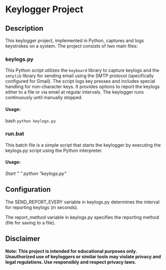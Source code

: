 # Keylogger Project

## Description

This keylogger project, implemented in Python, captures and logs keystrokes on a system. The project consists of two main files:

### keylogs.py

This Python script utilizes the `keyboard` library to capture keylogs and the `smtplib` library for sending email using the SMTP protocol (specifically configured for Gmail). The script logs key presses and includes special handling for non-character keys. It provides options to report the keylogs either to a file or via email at regular intervals. The keylogger runs continuously until manually stopped.

#### Usage:
bash
``` python keylogs.py ```

### run.bat
This batch file is a simple script that starts the keylogger by executing the keylogs.py script using the Python interpreter.

#### Usage:
*Start " " python "keylogs.py"*


## Configuration

The SEND_REPORT_EVERY variable in keylogs.py determines the interval for reporting keylogs (in seconds).

The report_method variable in keylogs.py specifies the reporting method (file for saving to a file).

## Disclaimer
__Note: This project is intended for educational purposes only. Unauthorized use of keyloggers or similar tools may violate privacy and legal regulations. Use responsibly and respect privacy laws.__
